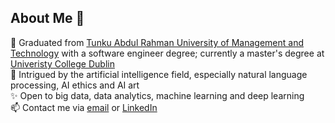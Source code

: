 ## About Me 🤗

<!--
**lianaling/lianaling** is a ✨ _special_ ✨ repository because its `README.md` (this file) appears on your GitHub profile.

Here are some ideas to get you started:

- 🔭 I’m currently working on ...
- 🌱 I’m currently learning ...
- 👯 I’m looking to collaborate on ...
- 🤔 I’m looking for help with ...
- 💬 Ask me about ...
- 📫 How to reach me: ...
- 😄 Pronouns: ...
- ⚡ Fun fact: ...
 -->

🙋‍ Graduated from [Tunku Abdul Rahman University of Management and Technology](https://www.tarc.edu.my) with a software engineer degree; currently a master's degree at [Univeristy College Dublin](https://www.ucd.ie)
<br />
🌱 Intrigued by the artificial intelligence field, especially natural language processing, AI ethics and AI art
<br />
✨ Open to big data, data analytics, machine learning and deep learning
<br />
📫 Contact me via [email](mailto:lianalingliya@gmail.com) or [LinkedIn](https://www.linkedin.com/in/liana-ling-612a9b167/)
